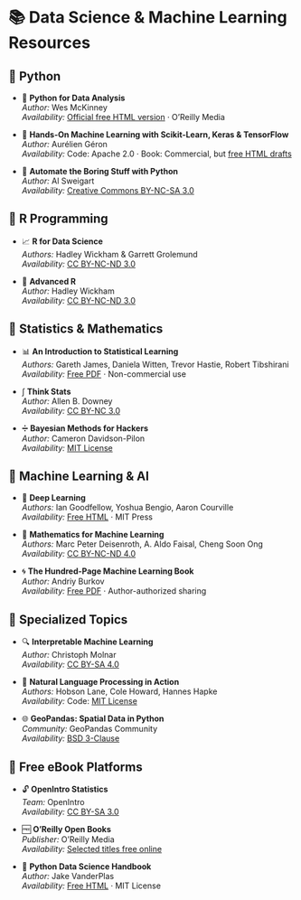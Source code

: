 # 📚 Data Science & Machine Learning Resources

## 📌 Python
- 🐍 **Python for Data Analysis**  
  *Author:* Wes McKinney  
  *Availability:* [Official free HTML version](https://wesmckinney.com/book/) · O’Reilly Media  

- 🤖 **Hands-On Machine Learning with Scikit-Learn, Keras & TensorFlow**  
  *Author:* Aurélien Géron  
  *Availability:* Code: Apache 2.0 · Book: Commercial, but [free HTML drafts](https://github.com/ageron/handson-ml2)  

- 🧠 **Automate the Boring Stuff with Python**  
  *Author:* Al Sweigart  
  *Availability:* [Creative Commons BY-NC-SA 3.0](https://automatetheboringstuff.com/)  

## 📌 R Programming
- 📈 **R for Data Science**  
  *Authors:* Hadley Wickham & Garrett Grolemund  
  *Availability:* [CC BY-NC-ND 3.0](https://r4ds.had.co.nz/)  

- 🧬 **Advanced R**  
  *Author:* Hadley Wickham  
  *Availability:* [CC BY-NC-ND 3.0](https://adv-r.hadley.nz/)  

## 📌 Statistics & Mathematics
- 📊 **An Introduction to Statistical Learning**  
  *Authors:* Gareth James, Daniela Witten, Trevor Hastie, Robert Tibshirani  
  *Availability:* [Free PDF](https://www.statlearning.com/) · Non-commercial use  

- ∫ **Think Stats**  
  *Author:* Allen B. Downey  
  *Availability:* [CC BY-NC 3.0](https://greenteapress.com/wp/think-stats-2e/)  

- ➗ **Bayesian Methods for Hackers**  
  *Author:* Cameron Davidson-Pilon  
  *Availability:* [MIT License](https://github.com/CamDavidsonPilon/Probabilistic-Programming-and-Bayesian-Methods-for-Hackers)  

## 📌 Machine Learning & AI
- 🧠 **Deep Learning**  
  *Authors:* Ian Goodfellow, Yoshua Bengio, Aaron Courville  
  *Availability:* [Free HTML](https://www.deeplearningbook.org/) · MIT Press  

- 🤖 **Mathematics for Machine Learning**  
  *Authors:* Marc Peter Deisenroth, A. Aldo Faisal, Cheng Soon Ong  
  *Availability:* [CC BY-NC-ND 4.0](https://mml-book.github.io/)  

- 🌀 **The Hundred-Page Machine Learning Book**  
  *Author:* Andriy Burkov  
  *Availability:* [Free PDF](http://themlbook.com/) · Author-authorized sharing  

## 📌 Specialized Topics
- 🔍 **Interpretable Machine Learning**  
  *Author:* Christoph Molnar  
  *Availability:* [CC BY-SA 4.0](https://christophm.github.io/interpretable-ml-book/)  

- 📜 **Natural Language Processing in Action**  
  *Authors:* Hobson Lane, Cole Howard, Hannes Hapke  
  *Availability:* Code: [MIT License](https://github.com/hbredin/nlp-in-action)  

- 🌐 **GeoPandas: Spatial Data in Python**  
  *Community:* GeoPandas Community  
  *Availability:* [BSD 3-Clause](https://geopandas.org/en/stable/)  

## 📌 Free eBook Platforms
- 🔓 **OpenIntro Statistics**  
  *Team:* OpenIntro  
  *Availability:* [CC BY-SA 3.0](https://www.openintro.org/)  

- 🆓 **O’Reilly Open Books**  
  *Publisher:* O’Reilly Media  
  *Availability:* [Selected titles free online](https://www.oreilly.com/openbook/)  

- 📘 **Python Data Science Handbook**  
  *Author:* Jake VanderPlas  
  *Availability:* [Free HTML](https://jakevdp.github.io/PythonDataScienceHandbook/) · MIT License  


